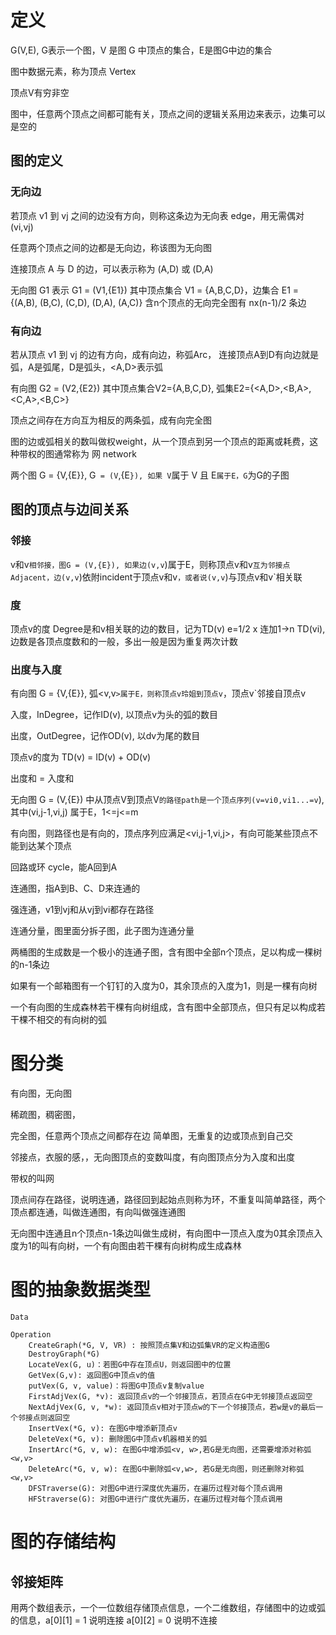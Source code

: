 # 定义
G(V,E), G表示一个图，V 是图 G 中顶点的集合，E是图G中边的集合

图中数据元素，称为顶点 Vertex

顶点V有穷非空

图中，任意两个顶点之间都可能有关，顶点之间的逻辑关系用边来表示，边集可以是空的

## 图的定义

### 无向边

若顶点 v1 到 vj 之间的边没有方向，则称这条边为无向表 edge，用无需偶对(vi,vj)

任意两个顶点之间的边都是无向边，称该图为无向图

连接顶点 A 与 D 的边，可以表示称为 (A,D) 或 (D,A)

无向图 G1 表示 G1 = (V1,{E1}) 其中顶点集合 V1 = {A,B,C,D}，边集合 E1 = {(A,B), (B,C), (C,D), (D,A), (A,C)}
含n个顶点的无向完全图有 nx(n-1)/2 条边

### 有向边

若从顶点 v1 到 vj 的边有方向，成有向边，称弧Arc， 连接顶点A到D有向边就是弧，A是弧尾，D是弧头，<A,D>表示弧

有向图 G2 = (V2,{E2}) 其中顶点集合V2={A,B,C,D}, 弧集E2={<A,D>,<B,A>,<C,A>,<B,C>}

顶点之间存在方向互为相反的两条弧，成有向完全图

图的边或弧相关的数叫做权weight，从一个顶点到另一个顶点的距离或耗费，这种带权的图通常称为 网 network

两个图 G = {V,{E}}, G` = (V`,{E`}), 如果 V`属于 V 且 E`属于E，G`为G的子图



## 图的顶点与边间关系

### 邻接

v和v`相邻接，图G = (V,{E}), 如果边(v,v`)属于E，则称顶点v和v`互为邻接点Adjacent，边(v,v`)依附incident于顶点v和v`，或者说(v,v`)与顶点v和v`相关联


### 度
顶点v的度 Degree是和v相关联的边的数目，记为TD(v)
e=1/2 x 连加1->n TD(vi),边数是各顶点度数和的一般，多出一般是因为重复两次计数


### 出度与入度
有向图 G = {V,{E}}, 弧<v,v`>属于E，则称顶点v玲姐到顶点v`，顶点v`邻接自顶点v

入度，InDegree，记作ID(v), 以顶点v为头的弧的数目

出度，OutDegree，记作OD(v), 以dv为尾的数目

顶点v的度为 TD(v) = ID(v) + OD(v)

出度和 = 入度和

无向图 G = (V,{E}) 中从顶点V到顶点V`的路径path是一个顶点序列(v=vi0,vi1...=v`),其中(vi,j-1,vi,j) 属于E，1<=j<=m

有向图，则路径也是有向的，顶点序列应满足<vi,j-1,vi,j>，有向可能某些顶点不能到达某个顶点


回路或环 cycle，能A回到A

连通图，指A到B、C、D来连通的

强连通，v1到vj和从vj到vi都存在路径

连通分量，图里面分拆子图，此子图为连通分量

两桶图的生成数是一个极小的连通子图，含有图中全部n个顶点，足以构成一棵树的n-1条边

如果有一个邮箱图有一个钉钉的入度为0，其余顶点的入度为1，则是一棵有向树

一个有向图的生成森林若干棵有向树组成，含有图中全部顶点，但只有足以构成若干棵不相交的有向树的弧

# 图分类

有向图，无向图

稀疏图，稠密图，

完全图，任意两个顶点之间都存在边
简单图，无重复的边或顶点到自己交

邻接点，衣服的感，，无向图顶点的变数叫度，有向图顶点分为入度和出度

带权的叫网

顶点间存在路径，说明连通，路径回到起始点则称为环，不重复叫简单路径，两个顶点都连通，叫做连通图，有向叫做强连通图

无向图中连通且n个顶点n-1条边叫做生成树，有向图中一顶点入度为0其余顶点入度为1的叫有向树，一个有向图由若干棵有向树构成生成森林

# 图的抽象数据类型
```
Data

Operation
    CreateGraph(*G, V, VR) : 按照顶点集V和边弧集VR的定义构造图G
    DestroyGraph(*G)
    LocateVex(G, u)：若图G中存在顶点U，则返回图中的位置
    GetVex(G,v): 返回图G中顶点v的值
    putVex(G, v, value)：将图G中顶点v复制value
    FirstAdjVex(G, *v): 返回顶点v的一个邻接顶点，若顶点在G中无邻接顶点返回空
    NextAdjVex(G, v, *w): 返回顶点v相对于顶点w的下一个邻接顶点，若w是v的最后一个邻接点则返回空
    InsertVex(*G, v): 在图G中增添新顶点v
    DeleteVex(*G, v): 删除图G中顶点v机器相关的弧
    InsertArc(*G, v, w): 在图G中增添弧<v, w>,若G是无向图，还需要增添对称弧<w,v>
    DeleteArc(*G, v, w): 在图G中删除弧<v,w>, 若G是无向图，则还删除对称弧<w,v>
    DFSTraverse(G): 对图G中进行深度优先遍历，在遍历过程对每个顶点调用
    HFStraverse(G): 对图G中进行广度优先遍历，在遍历过程对每个顶点调用

```


# 图的存储结构

## 邻接矩阵

用两个数组表示，一个一位数组存储顶点信息，一个二维数组，存储图中的边或弧的信息，a[0][1] = 1 说明连接 a[0][2] = 0 说明不连接
## 